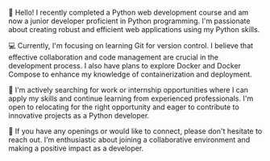 👋 Hello! I recently completed a Python web development course and am now a junior developer proficient in Python programming. 
I'm passionate about creating robust and efficient web applications using my Python skills.

💻 Currently, I'm focusing on learning Git for version control. I believe that effective collaboration and code management are crucial in the development process. 
I also have plans to explore Docker and Docker Compose to enhance my knowledge of containerization and deployment.

🔎 I'm actively searching for work or internship opportunities where I can apply my skills and continue learning from experienced professionals. 
I'm open to relocating for the right opportunity and eager to contribute to innovative projects as a Python developer.

🌟 If you have any openings or would like to connect, please don't hesitate to reach out. 
I'm enthusiastic about joining a collaborative environment and making a positive impact as a developer.
